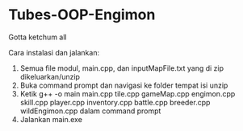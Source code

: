 # Tubes-OOP-Engimon
Gotta ketchum all

Cara instalasi dan jalankan:
1. Semua file modul, main.cpp, dan inputMapFile.txt yang di zip dikeluarkan/unzip
2. Buka command prompt dan navigasi ke folder tempat isi unzip
3. Ketik g++ -o main main.cpp tile.cpp gameMap.cpp engimon.cpp skill.cpp player.cpp inventory.cpp battle.cpp breeder.cpp wildEngimon.cpp dalam command prompt
4. Jalankan main.exe
